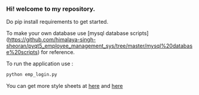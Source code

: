 ### Hi! welcome to my repository.

Do pip install requirements to get started.

To make your own database use [mysql database scripts] (https://github.com/himalaya-singh-sheoran/pyqt5_employee_management_sys/tree/master/mysql%20database%20scripts) for reference.

To run the application use :
```python
python emp_login.py
```

You can get more style sheets at [here](https://github.com/sommerc/pyqt-stylesheets) and [here](https://github.com/ColinDuquesnoy/QDarkStyleSheet)
